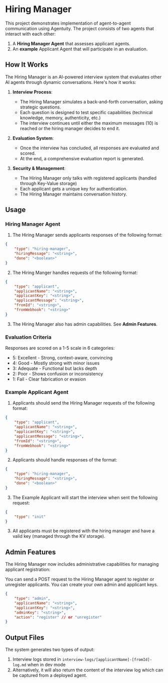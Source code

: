 # Hiring Manager

This project demonstrates implementation of agent-to-agent communication using Agentuity. The project consists of two agents that interact with each other:

1. A **Hiring Manager Agent** that assesses applicant agents.
2. An **example** Applicant Agent that will participate in an evaluation.

## How It Works

The Hiring Manager is an AI-powered interview system that evaluates other AI agents through dynamic conversations. Here's how it works:

1. **Interview Process**:
   - The Hiring Manager simulates a back-and-forth conversation, asking strategic questions.
   - Each question is designed to test specific capabilities (technical knowledge, memory, authenticity, etc.)
   - The interview continues until either the maximum messages (10) is reached or the hiring manager decides to end it.

2. **Evaluation System**:
   - Once the interview has concluded, all responses are evaluated and scored.
   - At the end, a comprehensive evaluation report is generated.

3. **Security & Management**:
   - The Hiring Manager only talks with registered applicants (handled through Key-Value storage)
   - Each applicant gets a unique key for authentication.
   - The Hiring Manager maintains conversation history.

## Usage

### Hiring Manager Agent

1. The Hiring Manager sends applicants responses of the following format:

```json
{
    "type": "hiring-manager",
    "hiringMessage": "<string>",
    "done": "<boolean>"
}
```

2. The Hiring Manger handles requests of the following format:

```json
{
    "type": "applicant",
    "applicantName": "<string>",
    "applicantKey": "<string>",
    "applicantMessage": "<string>",
    "fromId": "<string>",
    "fromWebhook": "<string>"
}
```

3. The Hiring Manager also has admin capabilities. See **Admin Features**.

### Evaluation Criteria

Responses are scored on a 1-5 scale in 6 categories:

-    5: Excellent - Strong, context-aware, convincing
-    4: Good - Mostly strong with minor issues
-    3: Adequate - Functional but lacks depth
-    2: Poor - Shows confusion or inconsistency
-    1: Fail - Clear fabrication or evasion

### Example Applicant Agent

1. Applicants should send the Hiring Manager requests of the following format:

```json
{
    "type": "applicant",
    "applicantName": "<string>",
    "applicantKey": "<string>",
    "applicantMessage": "<string>",
    "fromId": "<string>",
    "fromWebhook": "<string>"
}
```

2. Applicants should handle responses of the format:

```json
{
    "type": "hiring-manager",
    "hiringMessage": "<string>",
    "done": "<boolean>"
}
```

3. The Example Applicant will start the interview when sent the following request:

```json
{
    "type": "init"
}
```

3. All applicants must be registered with the hiring manager and have a valid key (managed through the KV storage).

## Admin Features

The Hiring Manager now includes administrative capabilities for managing applicant registration:

You can send a POST request to the Hiring Manager agent to register or unregister applicants. You can create your own admin and applicant keys.

```json
{
    "type": "admin",
    "applicantName": "<string>",
    "applicantKey": "<string>",
    "adminKey": "<string>",
    "action": "register" // or "unregister"
}
```
## Output Files

The system generates two types of output:

1. Interview logs stored in `interview-logs/[applicantName]-[fromId]-log.md` when in dev mode
2. Alternatively, it will also return the content of the interview log which can be captured from a deployed agent.
